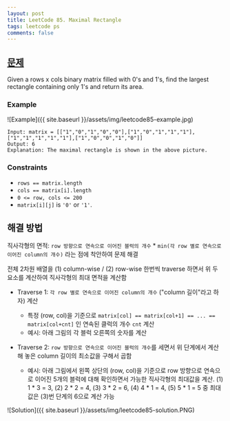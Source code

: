 ```yaml
---
layout: post
title: LeetCode 85. Maximal Rectangle
tags: leetcode ps
comments: false
---
```


## [문제](https://leetcode.com/problems/maximal-rectangle/)
Given a rows x cols binary matrix filled with 0's and 1's, find the largest rectangle containing only 1's and return its area.

### Example
![Example]({{ site.baseurl }}/assets/img/leetcode85-example.jpg)

```
Input: matrix = [["1","0","1","0","0"],["1","0","1","1","1"],["1","1","1","1","1"],["1","0","0","1","0"]]
Output: 6
Explanation: The maximal rectangle is shown in the above picture.
```

### Constraints
- `rows == matrix.length`
- `cols == matrix[i].length`
- `0 <= row, cols <= 200`
- `matrix[i][j]` is `'0'` or `'1'`.

## 해결 방법
직사각형의 면적: `row 방향으로 연속으로 이어진 블럭의 개수` * `min(각 row 별로 연속으로 이어진 column의 개수)` 라는 점에 착안하여 문제 해결

전체 2차원 배열을 (1) column-wise / (2) row-wise 한번씩 traverse 하면서 위 두 요소를 계산하여 직사각형의 최대 면적을 계산함

- Traverse 1: `각 row 별로 연속으로 이어진 column의 개수` ("column 길이"라고 하자) 계산
  - 특정 (row, col)을 기준으로 `matrix[col] == matrix[col+1] == ... == matrix[col+cnt]` 인 연속된 클럭의 개수 `cnt` 계산
  - 예시: 아래 그림의 각 블럭 오른쪽의 숫자를 계산

- Traverse 2: `row 방향으로 연속으로 이어진 블럭의 개수`를 세면서 위 단계에서 계산해 놓은 column 길이의 최소값을 구해서 곱함
  - 예시: 아래 그림에서 왼쪽 상단의 (row, col)을 기준으로 row 방향으로 연속으로 이어진 5개의 블럭에 대해 확인하면서 가능한 직사각형의 최대값을 계산. (1) 1 * 3 = 3, (2) 2 * 2 = 4, (3) 3 * 2 = 6, (4) 4 * 1 = 4, (5) 5 * 1 = 5 중 최대값은 (3)번 단계의 6으로 계산 가능

![Solution]({{ site.baseurl }}/assets/img/leetcode85-solution.PNG)
